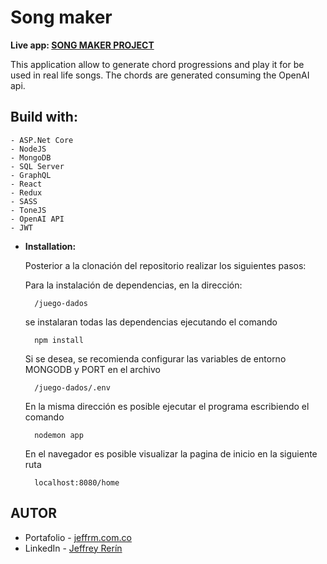 # Song maker

<strong> Live app:
<a href="https://juego-dados-production.up.railway.app/home">SONG MAKER PROJECT</a></strong>

This application allow to generate chord progressions and play it for be used in real life songs. The chords are generated consuming the OpenAI api.

## <strong>Build with:</strong>

    - ASP.Net Core
    - NodeJS
    - MongoDB
    - SQL Server
    - GraphQL
    - React
    - Redux
    - SASS
    - ToneJS
    - OpenAI API
    - JWT

- <strong>Installation:</strong>

  Posterior a la clonación del repositorio realizar los siguientes pasos:

  Para la instalación de dependencias, en la dirección:

        /juego-dados

  se instalaran todas las dependencias ejecutando el comando

        npm install

  Si se desea, se recomienda configurar las variables de entorno MONGODB y PORT en el archivo

        /juego-dados/.env

  En la misma dirección es posible ejecutar el programa escribiendo el comando

        nodemon app

  En el navegador es posible visualizar la pagina de inicio en la siguiente ruta

        localhost:8080/home

## <strong>AUTOR</strong>

- Portafolio - <a href="https://www.jeffrm.com.co">jeffrm.com.co</a>
- LinkedIn - <a href="https://www.linkedin.com/in/jeffrey-rerin/">Jeffrey Rerín</a>
